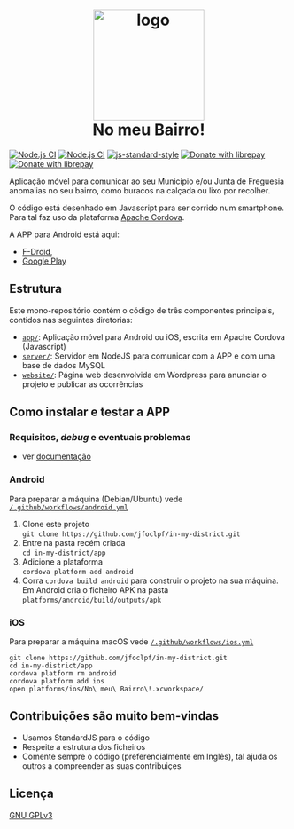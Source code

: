 <h1 align="center">
  <img src="https://play-lh.googleusercontent.com/DX65ws86EvEk4-_c7bVtDHygeZPPnguGWe3IrSV6AMjj6J72y-pAdWc07g0Rz_3VVg=w200-h200-rw" alt="logo" width="200"/>
  <br>
  No meu Bairro!
  <br>
</h1>


[![Node.js CI](https://github.com/jfoclpf/in-my-district/actions/workflows/android.yml/badge.svg)](https://github.com/jfoclpf/in-my-district/actions/workflows/android.yml)
[![Node.js CI](https://github.com/jfoclpf/in-my-district/actions/workflows/ios.yml/badge.svg)](https://github.com/jfoclpf/in-my-district/actions/workflows/ios.yml)
[![js-standard-style][js-standard-style_img]][js-standard-style_url]
[![Donate with librepay](https://img.shields.io/liberapay/receives/joaopimentel1980.svg?logo=liberapay)](https://en.liberapay.com/joaopimentel1980)
[![Donate with librepay](https://img.shields.io/badge/donate-Donate-yellow?logo=liberapay)](https://en.liberapay.com/joaopimentel1980/donate)

[js-standard-style_img]: https://img.shields.io/badge/code%20style-standard-brightgreen.svg
[js-standard-style_url]: https://standardjs.com/

Aplicação móvel para comunicar ao seu Município e/ou Junta de Freguesia anomalias no seu bairro, como buracos na calçada ou lixo por recolher.

O código está desenhado em Javascript para ser corrido num smartphone. Para tal faz uso da plataforma <a href="https://cordova.apache.org/">Apache Cordova</a>.

A APP para Android está aqui: 
 - [F-Droid](https://f-droid.org/packages/com.in.my.district/), 
 - [Google Play](https://play.google.com/store/apps/details?id=com.in.my.district)

## Estrutura

Este mono-repositório contém o código de três componentes principais, contidos nas seguintes diretorias:

 - [`app/`](app/): Aplicação móvel para Android ou iOS, escrita em Apache Cordova (Javascript)
 - [`server/`](server/): Servidor em NodeJS para comunicar com a APP e com uma base de dados MySQL
 - [`website/`](website/): Página web desenvolvida em Wordpress para anunciar o projeto e publicar as ocorrências

## Como instalar e testar a APP
### Requisitos, _debug_ e eventuais problemas

* ver [documentação](/docs.md)

### Android

Para preparar a máquina (Debian/Ubuntu) vede [`/.github/workflows/android.yml`](/.github/workflows/android.yml)

 1. Clone este projeto<br>`git clone https://github.com/jfoclpf/in-my-district.git`
 2. Entre na pasta recém criada<br>`cd in-my-district/app`
 3. Adicione a plataforma<br>`cordova platform add android`
 3. Corra `cordova build android` para construir o projeto na sua máquina. Em Android cria o ficheiro APK na pasta `platforms/android/build/outputs/apk`

### iOS

Para preparar a máquina macOS vede [`/.github/workflows/ios.yml`](/.github/workflows/ios.yml)

```
git clone https://github.com/jfoclpf/in-my-district.git
cd in-my-district/app
cordova platform rm android
cordova platform add ios
open platforms/ios/No\ meu\ Bairro\!.xcworkspace/
```

## Contribuições são muito bem-vindas

 * Usamos StandardJS para o código
 * Respeite a estrutura dos ficheiros
 * Comente sempre o código (preferencialmente em Inglês), tal ajuda os outros a compreender as suas contribuiçes

## Licença

[GNU GPLv3](http://www.gnu.org/licenses/gpl-3.0.en.html)
